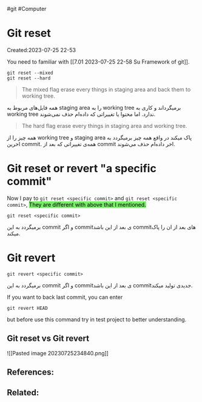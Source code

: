 #git #Computer
# Git reset
Created:2023-07-25 22-53

You need to familiar with [[7.01 2023-07-25 22-58 Su Framework of git]]. 

```
git reset --mixed
git reset --hard
```
>The mixed flag erase every things in staging area and back them to working tree.

همه فایل‌های مربوط به staging area را به working tree برمیگرداند و کاری به working tree ندارد. اما محتوا یا تغییراتی که داده‌ام حذف نمی‌شوند.

>The hard flag erase every things in staging area and working tree.

همه چیز را از working tree و staging area پاک میکند در واقع همه چیز برمیگردد به اخرین commit. همه‌ی تغییراتی که بعد از commit اخر داده‌ام حذف می‌شوند.



# Git reset or revert "a specific commit"

Now I pay to `git reset <specific commit>` and `git reset <specific commit>`, <mark style="background: #2BE611A6;">They are different with above that I mentioned.</mark>


```git
git reset <specific commit>
```
برمیگردد به این commit و اگر commitی بعد از این باشد commitهای بعد از ان را پاک میکند.

# Git revert 
```git
git revert <specific commit>
```
برمیگردد به این commit و اگر commitی بعد از این باشد commitجدیدی تولید میکند.

If you want to back last commit, you can enter
```git
git revert HEAD
```
but before use this command try in test project to better understanding.
## Git reset vs Git revert
![[Pasted image 20230725234840.png]]




## References:

## Related:



